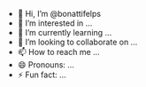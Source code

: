 - 👋 Hi, I’m @bonattifelps
- 👀 I’m interested in ...
- 🌱 I’m currently learning ...
- 💞️ I’m looking to collaborate on ...
- 📫 How to reach me ...
- 😄 Pronouns: ...
- ⚡ Fun fact: ...

<!---
bonattifelps/bonattifelps is a ✨ special ✨ repository because its `README.md` (this file) appears on your GitHub profile.
You can click the Preview link to take a look at your changes.
--->
